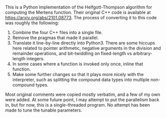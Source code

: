 This is a Python implementation of the Helfgott-Thompson algorithm for computing the Mertens function.  Their original C++ code is available at https://arxiv.org/abs/2101.08773.  The process of converting it to this code was roughly the following:

1.  Combine the four C++ files into a single file.
2.  Remove the pragmas that made it parallel.
3.  Translate it line-by-line directly into Python3.  There are some hiccups here related to pointer arithmetic, negative arguments in the division and remainder operations, and bit-twiddling on fixed-length vs arbitrary-length integers.
4.  In some cases where a function is invoked only once, inline that function.
5.  Make some further changes so that it plays more nicely with the interpreter, such as splitting the compound data types into multiple non-compound types.

Most original comments were copied mostly verbatim, and a few of my own were added.  At some future point, I may attempt to put the parallelism back in, but for now, this is a single-threaded program.  No attempt has been made to tune the tunable parameters.
